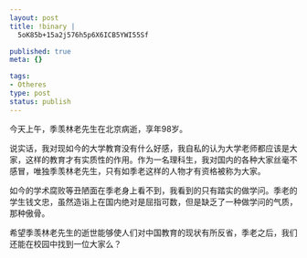 ```yaml
--- 
layout: post
title: !binary |
  5oK85b+15a2j576h5p6X6ICB5YWI55Sf

published: true
meta: {}

tags: 
- Otheres
type: post
status: publish
---
```

今天上午，季羡林老先生在北京病逝，享年98岁。

说实话，我对现如今的大学教育没有什么好感，我自私的认为大学老师都应该是大家，这样的教育才有实质性的作用。作为一名理科生，我对国内的各种大家丝毫不感冒，唯独季羡林老先生，只有如季老这样的人物才有资格被称为大家。

如今的学术腐败等丑陋面在季老身上看不到，我看到的只有踏实的做学问。季老的学生钱文忠，虽然造诣上在国内绝对是屈指可数，但是缺乏了一种做学问的气质，那种傲骨。

希望季羡林老先生的逝世能够使人们对中国教育的现状有所反省，季老之后，我们还能在校园中找到一位大家么？
